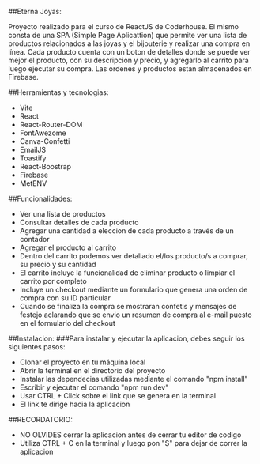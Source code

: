 ##Eterna Joyas:

Proyecto realizado para el curso de ReactJS de Coderhouse. El mismo consta de una SPA (Simple Page Aplicattion) que permite ver una lista de productos relacionados a las joyas y el bijouterie y realizar una compra en línea. Cada producto cuenta con un boton de detalles donde se puede ver mejor el producto, con su descripcion y precio, y agregarlo al carrito para luego ejecutar su compra. Las ordenes y productos estan almacenados en Firebase.

##Herramientas y tecnologias: 
- Vite
- React
- React-Router-DOM
- FontAwezome
- Canva-Confetti
- EmailJS
- Toastify
- React-Boostrap
- Firebase
- MetENV

##Funcionalidades: 
- Ver una lista de productos
- Consultar detalles de cada producto
- Agregar una cantidad a eleccion de cada producto a través de un contador
- Agregar el producto al carrito
- Dentro del carrito podemos ver detallado el/los producto/s a comprar, su precio y su cantidad
- El carrito incluye la funcionalidad de eliminar producto o limpiar el carrito por completo
- Incluye un checkout mediante un formulario que genera una orden de compra con su ID particular
- Cuando se finaliza la compra se mostraran confetis y mensajes de festejo aclarando que se envio un resumen de compra al e-mail puesto en el formulario del checkout

##Instalacion:
###Para instalar y ejecutar la aplicacion, debes seguir los siguientes pasos:

- Clonar el proyecto en tu máquina local
- Abrir la terminal en el directorio del proyecto
- Instalar las dependecias utilizadas mediante el comando "npm install"
- Escribir y ejecutar el comando "npm run dev" 
- Usar CTRL + Click sobre el link que se genera en la terminal
- El link te dirige hacia la aplicacion

##RECORDATORIO:
- NO OLVIDES cerrar la aplicacion antes de cerrar tu editor de codigo
- Utiliza CTRL + C en la terminal y luego pon "S" para dejar de correr la aplicacion

